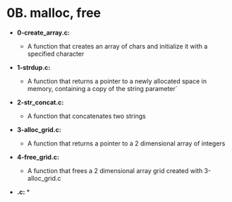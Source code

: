 # 0B. malloc, free

* **0-create_array.c:**
    * A function that creates an array of chars and initialize it with a specified character

* **1-strdup.c:**
    * A function that returns a pointer to a newly allocated space in memory, containing a copy of the string parameter`

* **2-str_concat.c:**
    * A function that concatenates two strings

* **3-alloc_grid.c:**
    * A function that returns a pointer to a 2 dimensional array of integers

* **4-free_grid.c:**
    * A function that frees a 2 dimensional array grid created with 3-alloc_grid.c

* **.c:**
    * 

